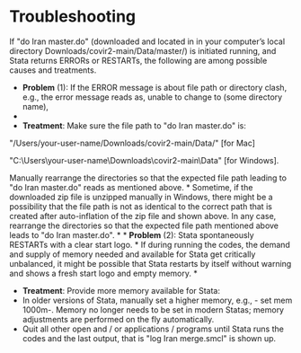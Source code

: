 # Troubleshooting


If "do Iran master.do" (downloaded and located in in your computer’s local directory Downloads/covir2-main/Data/master/) is initiated running, and Stata returns ERRORs or RESTARTs, the following are among possible causes and treatments. 

* **Problem** (1): If the ERROR message is about file path or directory clash, e.g., the error message reads as, unable to change to (some directory name), 
*
* **Treatment**: Make sure the file path to "do Iran master.do" is: 

"/Users/your-user-name/Downloads/covir2-main/Data/" [for Mac]

"C:\Users\your-user-name\Downloads\covir2-main\Data\" [for Windows].

Manually rearrange the directories so that the expected file path leading to "do Iran master.do" reads as mentioned above. 
*
Sometime, if the downloaded zip file is unzipped manually in Windows, there might be a possibility that the file path is not as identical to the correct path that is created after auto-inflation of the zip file and shown above. In any case, rearrange the directories so that the expected file path mentioned above leads to "do Iran master.do".
* 
*
**Problem** (2): Stata spontaneously RESTARTs with a clear start logo. 
*
If during running the codes, the demand and supply of memory needed and available for Stata get critically unbalanced, it might be possible that Stata restarts by itself without warning and shows a fresh start logo and empty memory. 
*
- **Treatment**: Provide more memory available for Stata:
- In older versions of Stata, manually set a higher memory, e.g., - set mem 1000m-. Memory no longer needs to be set in modern Statas; memory adjustments are performed on the fly automatically.
- Quit all other open and / or applications / programs until Stata runs the codes and the last output, that is "log Iran merge.smcl" is shown up. 



